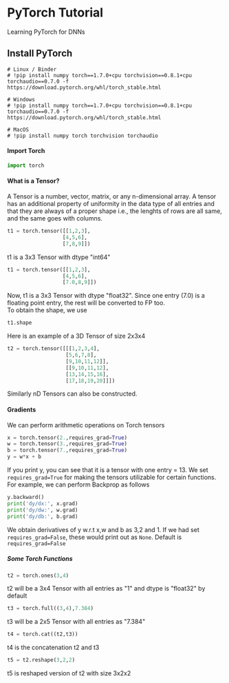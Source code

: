 # PyTorch Tutorial
Learning PyTorch for DNNs
## Install PyTorch
````
# Linux / Binder
# !pip install numpy torch==1.7.0+cpu torchvision==0.8.1+cpu torchaudio==0.7.0 -f https://download.pytorch.org/whl/torch_stable.html

# Windows
# !pip install numpy torch==1.7.0+cpu torchvision==0.8.1+cpu torchaudio==0.7.0 -f https://download.pytorch.org/whl/torch_stable.html

# MacOS
# !pip install numpy torch torchvision torchaudio

````

#### Import Torch
````python
import torch
````
#### What is a Tensor?
A Tensor is a number, vector, matrix, or any n-dimensional array. A tensor has an additional property of uniformity in the data type of all entries and that they are always of a proper shape i.e., the lenghts of rows are all same, and the same goes with columns.        
````python
t1 = torch.tensor([[1,2,3],
                  [4,5,6],
                  [7,8,9]])
````
t1 is a 3x3 Tensor with dtype "int64" 
````python
t1 = torch.tensor([[1,2,3],
                  [4,5,6],
                  [7.0,8,9]])
````
Now, t1 is a 3x3 Tensor with dtype "float32". Since one entry (7.0) is a floating point entry, the rest will be converted to FP too.             
To obtain the shape, we use
````python
t1.shape
````
Here is an example of a 3D Tensor of size 2x3x4
````python
t2 = torch.tensor([[[1,2,3,4],
                   [5,6,7,8],
                   [9,10,11,12]],
                   [[9,10,11,12],
                   [13,14,15,16],
                   [17,18,19,20]]])
````
Similarly nD Tensors can also be constructed.         
#### Gradients
We can perform arithmetic operations on Torch tensors
````python
x = torch.tensor(2.,requires_grad=True)
w = torch.tensor(3.,requires_grad=True)
b = torch.tensor(7.,requires_grad=True)
y = w*x + b
````
If you print y, you can see that it is a tensor with one entry = 13. We set ````requires_grad=True```` for making the tensors utilizable for certain functions. For example, we can perform Backprop as follows       
````python
y.backward()
print('dy/dx:', x.grad)
print('dy/dw:', w.grad)
print('dy/db:', b.grad)
````
We obtain derivatives of y w.r.t x,w and b as 3,2 and 1. If we had set ````requires_grad=False````, these would print out as ````None````. Default is ````requires_grad=False````     
##### Some Torch Functions
````python
t2 = torch.ones(3,4)
````
t2 will be a 3x4 Tensor with all entries as "1" and dtype is "float32" by default
````python
t3 = torch.full((3,4),7.384)
````
t3 will be a 2x5 Tensor with all entries as "7.384"
````python
t4 = torch.cat((t2,t3))
````
t4 is the concatenation t2 and t3
````python
t5 = t2.reshape(3,2,2)
````
t5 is reshaped version of t2 with size 3x2x2

